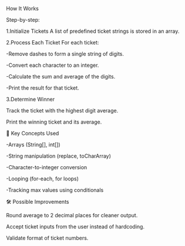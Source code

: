 How It Works

Step-by-step:

1.Initialize Tickets
A list of predefined ticket strings is stored in an array.

2.Process Each Ticket
For each ticket:

-Remove dashes to form a single string of digits.

-Convert each character to an integer.

-Calculate the sum and average of the digits.

-Print the result for that ticket.

3.Determine Winner

Track the ticket with the highest digit average.

Print the winning ticket and its average.


🔧 Key Concepts Used

-Arrays (String[], int[])

-String manipulation (replace, toCharArray)

-Character-to-integer conversion

-Looping (for-each, for loops)

-Tracking max values using conditionals

🛠 Possible Improvements

Round average to 2 decimal places for cleaner output.

Accept ticket inputs from the user instead of hardcoding.

Validate format of ticket numbers.
